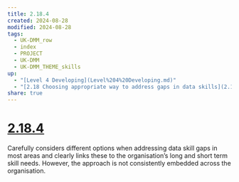 ```yaml
---
title: 2.18.4
created: 2024-08-28
modified: 2024-08-28
tags:
  - UK-DMM_row
  - index
  - PROJECT
  - UK-DMM
  - UK-DMM_THEME_skills
up:
  - "[Level 4 Developing](Level%204%20Developing.md)"
  - "[2.18 Choosing appropriate way to address gaps in data skills](2.18%20Choosing%20appropriate%20way%20to%20address%20gaps%20in%20data%20skills.md)"
share: true
---
```

# [2.18.4](2.18.4.md)

Carefully considers different options when addressing data skill gaps in most areas and clearly links these to the organisation’s long and short term skill needs. However, the approach is not consistently embedded across the organisation.
